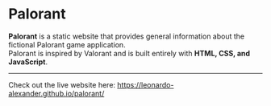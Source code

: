 # Palorant

**Palorant** is a static website that provides general information about the fictional Palorant game application.  
Palorant is inspired by Valorant and is built entirely with **HTML, CSS, and JavaScript**.

---

Check out the live website here:
https://leonardo-alexander.github.io/palorant/
